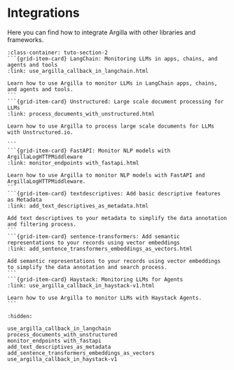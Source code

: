 # Integrations

Here you can find how to integrate Argilla with other libraries and frameworks.

````{grid}  1 1 3 3
:class-container: tuto-section-2
```{grid-item-card} LangChain: Monitoring LLMs in apps, chains, and agents and tools
:link: use_argilla_callback_in_langchain.html

Learn how to use Argilla to monitor LLMs in LangChain apps, chains, and agents and tools.
```
```{grid-item-card} Unstructured: Large scale document processing for LLMs
:link: process_documents_with_unstructured.html

Learn how to use Argilla to process large scale documents for LLMs with Unstructured.io.

```
```{grid-item-card} FastAPI: Monitor NLP models with ArgillaLogHTTPMiddleware
:link: monitor_endpoints with_fastapi.html

Learn how to use Argilla to monitor NLP models with FastAPI and ArgillaLogHTTPMiddleware.
```
```{grid-item-card} textdescriptives: Add basic descriptive features as Metadata
:link: add_text_descriptives_as_metadata.html

Add text descriptives to your metadata to simplify the data annotation and filtering process.
```
```{grid-item-card} sentence-transformers: Add semantic representations to your records using vector embeddings
:link: add_sentence_transformers_embeddings_as_vectors.html

Add semantic representations to your records using vector embeddings to simplify the data annotation and search process.
```
```{grid-item-card} Haystack: Monitoring LLMs for Agents
:link: use_argilla_callback_in_haystack-v1.html

Learn how to use Argilla to monitor LLMs with Haystack Agents.
```
````

```{toctree}
:hidden:

use_argilla_callback_in_langchain
process_documents_with_unstructured
monitor_endpoints with_fastapi
add_text_descriptives_as_metadata
add_sentence_transformers_embeddings_as_vectors
use_argilla_callback_in_haystack-v1
```